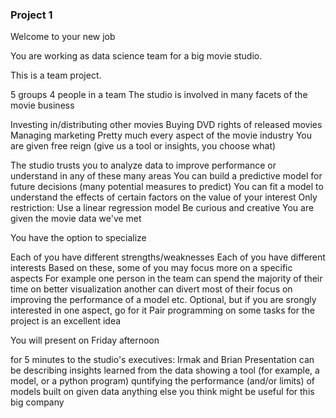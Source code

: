 ### Project 1

Welcome to your new job

You are working as data science team for a big movie studio.

This is a team project.

5 groups
4 people in a team
The studio is involved in many facets of the movie business

Investing in/distributing other movies
Buying DVD rights of released movies
Managing marketing
Pretty much every aspect of the movie industry
You are given free reign (give us a tool or insights, you choose what)

The studio trusts you to analyze data to improve performance or understand in any of these many areas
You can build a predictive model for future decisions (many potential measures to predict)
You can fit a model to understand the effects of certain factors on the value of your interest
Only restriction: Use a linear regression model
Be curious and creative
You are given the movie data we've met

You have the option to specialize

Each of you have different strengths/weaknesses
Each of you have different interests
Based on these, some of you may focus more on a specific aspects
For example
one person in the team can spend the majority of their time on better visualization
another can divert most of their focus on improving the performance of a model
etc.
Optional, but if you are srongly interested in one aspect, go for it
Pair programming on some tasks for the project is an excellent idea

You will present on Friday afternoon

for 5 minutes
to the studio's executives: Irmak and Brian
Presentation can be
describing insights learned from the data
showing a tool (for example, a model, or a python program)
quntifying the performance (and/or limits) of models built on given data
anything else you think might be useful for this big company
